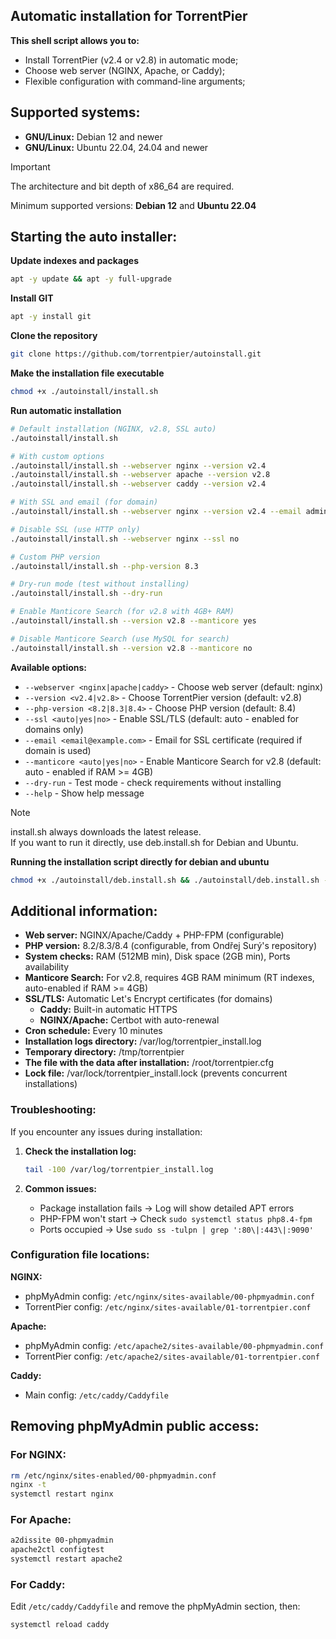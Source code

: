 ## Automatic installation for TorrentPier
**This shell script allows you to:**
- Install TorrentPier (v2.4 or v2.8) in automatic mode;
- Choose web server (NGINX, Apache, or Caddy);
- Flexible configuration with command-line arguments;
## Supported systems:
- **GNU/Linux:** Debian 12 and newer
- **GNU/Linux:** Ubuntu 22.04, 24.04 and newer
> [!IMPORTANT]
> The architecture and bit depth of x86_64 are required.
> 
> Minimum supported versions: **Debian 12** and **Ubuntu 22.04**
## Starting the auto installer:
**Update indexes and packages**
```bash
apt -y update && apt -y full-upgrade
```
**Install GIT**
```bash
apt -y install git
```
**Clone the repository**
```bash
git clone https://github.com/torrentpier/autoinstall.git
```
**Make the installation file executable**
```bash
chmod +x ./autoinstall/install.sh
```
**Run automatic installation**
```bash
# Default installation (NGINX, v2.8, SSL auto)
./autoinstall/install.sh

# With custom options
./autoinstall/install.sh --webserver nginx --version v2.4
./autoinstall/install.sh --webserver apache --version v2.8
./autoinstall/install.sh --webserver caddy --version v2.4

# With SSL and email (for domain)
./autoinstall/install.sh --webserver nginx --version v2.4 --email admin@example.com

# Disable SSL (use HTTP only)
./autoinstall/install.sh --webserver nginx --ssl no

# Custom PHP version
./autoinstall/install.sh --php-version 8.3

# Dry-run mode (test without installing)
./autoinstall/install.sh --dry-run

# Enable Manticore Search (for v2.8 with 4GB+ RAM)
./autoinstall/install.sh --version v2.8 --manticore yes

# Disable Manticore Search (use MySQL for search)
./autoinstall/install.sh --version v2.8 --manticore no
```

**Available options:**
- `--webserver <nginx|apache|caddy>` - Choose web server (default: nginx)
- `--version <v2.4|v2.8>` - Choose TorrentPier version (default: v2.8)
- `--php-version <8.2|8.3|8.4>` - Choose PHP version (default: 8.4)
- `--ssl <auto|yes|no>` - Enable SSL/TLS (default: auto - enabled for domains only)
- `--email <email@example.com>` - Email for SSL certificate (required if domain is used)
- `--manticore <auto|yes|no>` - Enable Manticore Search for v2.8 (default: auto - enabled if RAM >= 4GB)
- `--dry-run` - Test mode - check requirements without installing
- `--help` - Show help message

> [!NOTE]
> install.sh always downloads the latest release.\
> If you want to run it directly, use deb.install.sh for Debian and Ubuntu.

**Running the installation script directly for debian and ubuntu**
```bash
chmod +x ./autoinstall/deb.install.sh && ./autoinstall/deb.install.sh --webserver nginx --version v2.4
```
## Additional information:
- **Web server:** NGINX/Apache/Caddy + PHP-FPM (configurable)
- **PHP version:** 8.2/8.3/8.4 (configurable, from Ondřej Surý's repository)
- **System checks:** RAM (512MB min), Disk space (2GB min), Ports availability
- **Manticore Search:** For v2.8, requires 4GB RAM minimum (RT indexes, auto-enabled if RAM >= 4GB)
- **SSL/TLS:** Automatic Let's Encrypt certificates (for domains)
  - **Caddy:** Built-in automatic HTTPS
  - **NGINX/Apache:** Certbot with auto-renewal
- **Cron schedule:** Every 10 minutes
- **Installation logs directory:** /var/log/torrentpier_install.log
- **Temporary directory:** /tmp/torrentpier
- **The file with the data after installation:** /root/torrentpier.cfg
- **Lock file:** /var/lock/torrentpier_install.lock (prevents concurrent installations)

### Troubleshooting:
If you encounter any issues during installation:

1. **Check the installation log:**
   ```bash
   tail -100 /var/log/torrentpier_install.log
   ```

2. **Common issues:**
   - Package installation fails → Log will show detailed APT errors
   - PHP-FPM won't start → Check `sudo systemctl status php8.4-fpm`
   - Ports occupied → Use `sudo ss -tulpn | grep ':80\|:443\|:9090'`

### Configuration file locations:
**NGINX:**
- phpMyAdmin config: `/etc/nginx/sites-available/00-phpmyadmin.conf`
- TorrentPier config: `/etc/nginx/sites-available/01-torrentpier.conf`

**Apache:**
- phpMyAdmin config: `/etc/apache2/sites-available/00-phpmyadmin.conf`
- TorrentPier config: `/etc/apache2/sites-available/01-torrentpier.conf`

**Caddy:**
- Main config: `/etc/caddy/Caddyfile`

## Removing phpMyAdmin public access:

### For NGINX:
```bash
rm /etc/nginx/sites-enabled/00-phpmyadmin.conf
nginx -t
systemctl restart nginx
```

### For Apache:
```bash
a2dissite 00-phpmyadmin
apache2ctl configtest
systemctl restart apache2
```

### For Caddy:
Edit `/etc/caddy/Caddyfile` and remove the phpMyAdmin section, then:
```bash
systemctl reload caddy
```
